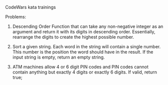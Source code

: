 CodeWars kata trainings

Problems:
1. Descending Order
Function that can take any non-negative integer as an argument and return it with its digits in descending order. Essentially, rearrange the digits to create the highest possible number.

2. Sort a given string. Each word in the string will contain a single number. This number is the position the word should have in the result. If the input string is empty, return an empty string.

3. ATM machines allow 4 or 6 digit PIN codes and PIN codes cannot contain anything but exactly 4 digits or exactly 6 digits. If valid, return true;